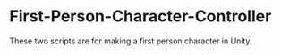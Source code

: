 # First-Person-Character-Controller
These two scripts are for making a first person character in Unity.
